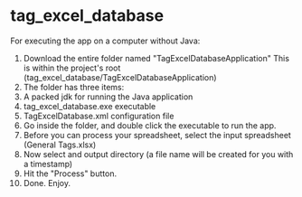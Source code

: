 # tag_excel_database

For executing the app on a computer without Java:
1. Download the entire folder named "TagExcelDatabaseApplication"
  This is within the project's root (tag_excel_database/TagExcelDatabaseApplication)
2. The folder has three items:
  1. A packed jdk for running the Java application
  2. tag_excel_database.exe executable
  3. TagExcelDatabase.xml configuration file
3. Go inside the folder, and double click the executable to run the app.
4. Before you can process your spreadsheet, select the input spreadsheet (General Tags.xlsx)
5. Now select and output directory (a file name will be created for you with a timestamp)
6. Hit the "Process" button.
7. Done. Enjoy.

